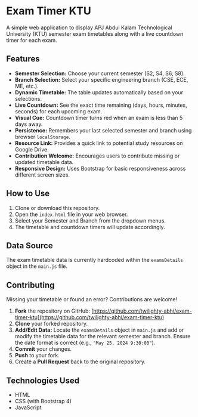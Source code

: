 # Exam Timer KTU

A simple web application to display APJ Abdul Kalam Technological University (KTU) semester exam timetables along with a live countdown timer for each exam.

## Features

*   **Semester Selection:** Choose your current semester (S2, S4, S6, S8).
*   **Branch Selection:** Select your specific engineering branch (CSE, ECE, ME, etc.).
*   **Dynamic Timetable:** The table updates automatically based on your selections.
*   **Live Countdown:** See the exact time remaining (days, hours, minutes, seconds) for each upcoming exam.
*   **Visual Cue:** Countdown timer turns red when an exam is less than 5 days away.
*   **Persistence:** Remembers your last selected semester and branch using browser `localStorage`.
*   **Resource Link:** Provides a quick link to potential study resources on Google Drive.
*   **Contribution Welcome:** Encourages users to contribute missing or updated timetable data.
*   **Responsive Design:** Uses Bootstrap for basic responsiveness across different screen sizes.

## How to Use

1.  Clone or download this repository.
2.  Open the `index.html` file in your web browser.
3.  Select your Semester and Branch from the dropdown menus.
4.  The timetable and countdown timers will update accordingly.

## Data Source

The exam timetable data is currently hardcoded within the `examsDetails` object in the `main.js` file.

## Contributing

Missing your timetable or found an error? Contributions are welcome!

1.  **Fork** the repository on GitHub: [https://github.com/twilighty-abhi/exam-timer-ktu](https://github.com/twilighty-abhi/exam-timer-ktu)
2.  **Clone** your forked repository.
3.  **Add/Edit Data:** Locate the `examsDetails` object in `main.js` and add or modify the timetable data for the relevant semester and branch. Ensure the date format is correct (e.g., `"May 25, 2024 9:30:00"`).
4.  **Commit** your changes.
5.  **Push** to your fork.
6.  Create a **Pull Request** back to the original repository.

## Technologies Used

*   HTML
*   CSS (with Bootstrap 4)
*   JavaScript
